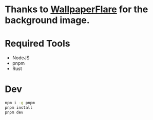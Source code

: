 # Thanks to [WallpaperFlare](https://www.wallpaperflare.com/stars-sky-night-space-star-space-astronomy-full-frame-wallpaper-gtuqz) for the background image.

# Required Tools

- NodeJS
- pnpm
- Rust

# Dev

```sh
npm i -g pnpm
pnpm install
pnpm dev
```
